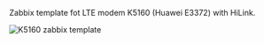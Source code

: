 Zabbix template fot LTE modem K5160 (Huawei E3372) with HiLink.

![K5160 zabbix template](https://github.com/AlexBig2018/k5160_zabbix/assets/36407535/f22f7d42-718b-4ad0-be92-75a55e0f0652)
